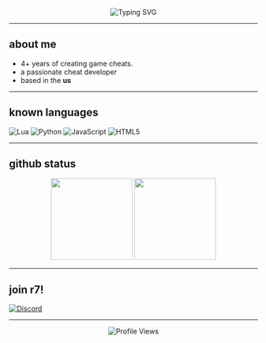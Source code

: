 <!-- Banner / Header -->
<p align="center">
  <img src="https://readme-typing-svg.demolab.com?font=Fira+Code&weight=600&size=24&pause=1000&color=00F5FF&center=true&vCenter=true&width=500&lines=Hey+there!+I'm+nes+%F0%9F%91%8B;Developer+%7C+Scripter+%7C+Creator;Turning+Ideas+into+Reality;Always+Learning" alt="Typing SVG" />
</p>


---

## about me
- 4+ years of creating game cheats.
- a passionate cheat developer
- based in the **us**

---

## known languages
![Lua](https://img.shields.io/badge/-Lua-2C2D72?style=flat&logo=lua&logoColor=white)
![Python](https://img.shields.io/badge/-Python-3776AB?style=flat&logo=python&logoColor=white)
![JavaScript](https://img.shields.io/badge/-JavaScript-323330?style=flat&logo=javascript&logoColor=F7DF1E)
![HTML5](https://img.shields.io/badge/-HTML5-E34F26?style=flat&logo=html5&logoColor=white)

---

## github status
<p align="center">
  <img src="https://github-readme-stats.vercel.app/api?username=pawiful&show_icons=true&theme=tokyonight" height="165" />
  <img src="https://github-readme-stats.vercel.app/api/top-langs/?username=pawiful&layout=compact&theme=tokyonight" height="165" />
</p>

---

## join r7!
[![Discord](https://img.shields.io/badge/Discord-%40qjuv-blue?logo=discord&logoColor=white)](https://discord.gg/3AJJwwjeU9)

---

<p align="center">
  <img src="https://komarev.com/ghpvc/?username=pawiful&style=flat-square&color=blue" alt="Profile Views" />
</p>
